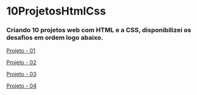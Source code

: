 # 10ProjetosHtmlCss

<h3>Criando 10 projetos web com HTML e a CSS, disponibilizei os desafios em ordem logo abaixo.</h3>

<a href="https://l.messenger.com/l.php?u=https%3A%2F%2Fdribbble.com%2Fshots%2F14414277-Subscrify-modals%2Fattachments%2F6090991%3Fmode%3Dmedia&h=AT3qpfLUJc3sU-2EC6Q3_nwGUkArkjT3xduF9_1503Vyos5YQzY253YhP9MfDUya67NUWefOts9XePS6ZrRL1V8NxHFEOPKbmRHMd-p_pe76VANtdC8wAk7ARu3ZuRHEwQgnrw">Projeto - 01</a>

<a href="https://dribbble.com/shots/15265904-Development-tool-Product-design/attachments/7017494?mode=media">Projeto - 02</a>

<a href="https://dribbble.com/shots/15711636-Catalog/attachments/7511670?mode=media">Projeto - 03</a>

<a href="https://dribbble.com/shots/15176184/attachments/6917350?mode=media">Projeto - 04</a>